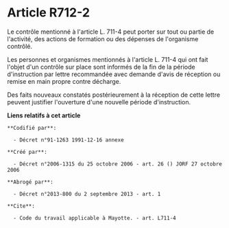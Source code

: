 # Article R712-2

Le contrôle mentionné à l'article L. 711-4 peut porter sur tout ou partie de l'activité, des actions de formation ou des
dépenses de l'organisme contrôlé.

Les personnes et organismes mentionnés à l'article L. 711-4 qui ont fait l'objet d'un contrôle sur place sont informés de la
fin de la période d'instruction par lettre recommandée avec demande d'avis de réception ou remise en main propre contre
décharge.

Des faits nouveaux constatés postérieurement à la réception de cette lettre peuvent justifier l'ouverture d'une nouvelle
période d'instruction.

**Liens relatifs à cet article**

	**Codifié par**:

	  - Décret n°91-1263 1991-12-16 annexe

	**Créé par**:

	  - Décret n°2006-1315 du 25 octobre 2006 - art. 26 () JORF 27 octobre 2006

	**Abrogé par**:

	  - Décret n°2013-800 du 2 septembre 2013 - art. 1

	**Cite**:

	  - Code du travail applicable à Mayotte. - art. L711-4
